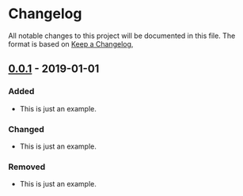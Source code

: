 # Changelog
All notable changes to this project will be documented in this file.
The format is based on [Keep a Changelog](https://keepachangelog.com/en/1.0.0/),


## [0.0.1] - 2019-01-01
### Added
- This is just an example.

### Changed
- This is just an example.

### Removed
- This is just an example.


[0.0.1]: https://github.com/olivierlacan/keep-a-changelog/releases/tag/v0.0.1

